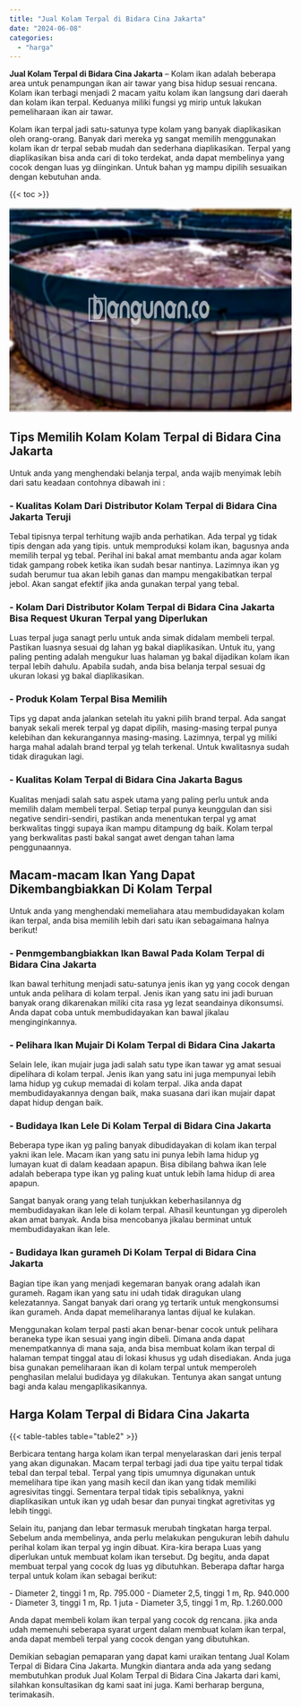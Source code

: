 ```yaml
---
title: "Jual Kolam Terpal di Bidara Cina Jakarta"
date: "2024-06-08"
categories: 
  - "harga"
---
```


**Jual Kolam Terpal di Bidara Cina Jakarta** – Kolam ikan adalah beberapa area untuk penampungan ikan air tawar yang bisa hidup sesuai rencana. Kolam ikan terbagi menjadi 2 macam yaitu kolam ikan langsung dari daerah dan kolam ikan terpal. Keduanya miliki fungsi yg mirip untuk lakukan pemeliharaan ikan air tawar.

Kolam ikan terpal jadi satu-satunya type kolam yang banyak diaplikasikan oleh orang-orang. Banyak dari mereka yg sangat memilih menggunakan kolam ikan dr terpal sebab mudah dan sederhana diaplikasikan. Terpal yang diaplikasikan bisa anda cari di toko terdekat, anda dapat membelinya yang cocok dengan luas yg diinginkan. Untuk bahan yg mampu dipilih sesuaikan dengan kebutuhan anda.

{{< toc >}}

![Jual Kolam Terpal di Bidara Cina Jakarta](/images/jual-kolam-terpal-53.png)

## Tips Memilih Kolam Kolam Terpal di Bidara Cina Jakarta

Untuk anda yang menghendaki belanja terpal, anda wajib menyimak lebih dari satu keadaan contohnya dibawah ini :

### \- Kualitas Kolam Dari Distributor Kolam Terpal di Bidara Cina Jakarta Teruji

Tebal tipisnya terpal terhitung wajib anda perhatikan. Ada terpal yg tidak tipis dengan ada yang tipis. untuk memproduksi kolam ikan, bagusnya anda memilih terpal yg tebal. Perihal ini bakal amat membantu anda agar kolam tidak gampang robek ketika ikan sudah besar nantinya. Lazimnya ikan yg sudah berumur tua akan lebih ganas dan mampu mengakibatkan terpal jebol. Akan sangat efektif jika anda gunakan terpal yang tebal.

### \- Kolam Dari Distributor Kolam Terpal di Bidara Cina Jakarta Bisa Request Ukuran Terpal yang Diperlukan

Luas terpal juga sanagt perlu untuk anda simak didalam membeli terpal. Pastikan luasnya sesuai dg lahan yg bakal diaplikasikan. Untuk itu, yang paling penting adalah mengukur luas halaman yg bakal dijadikan kolam ikan terpal lebih dahulu. Apabila sudah, anda bisa belanja terpal sesuai dg ukuran lokasi yg bakal diaplikasikan.

### \- Produk Kolam Terpal Bisa Memilih

Tips yg dapat anda jalankan setelah itu yakni pilih brand terpal. Ada sangat banyak sekali merek terpal yg dapat dipilih, masing-masing terpal punya kelebihan dan kekurangannya masing-masing. Lazimnya, terpal yg miliki harga mahal adalah brand terpal yg telah terkenal. Untuk kwalitasnya sudah tidak diragukan lagi.

### \- Kualitas Kolam Terpal di Bidara Cina Jakarta Bagus

Kualitas menjadi salah satu aspek utama yang paling perlu untuk anda memilih dalam membeli terpal. Setiap terpal punya keunggulan dan sisi negative sendiri-sendiri, pastikan anda menentukan terpal yg amat berkwalitas tinggi supaya ikan mampu ditampung dg baik. Kolam terpal yang berkwalitas pasti bakal sangat awet dengan tahan lama penggunaannya.

## Macam-macam Ikan Yang Dapat Dikembangbiakkan Di Kolam Terpal

Untuk anda yang menghendaki memeliahara atau membudidayakan kolam ikan terpal, anda bisa memilih lebih dari satu ikan sebagaimana halnya berikut!

### \- Penmgembangbiakkan Ikan Bawal Pada Kolam Terpal di Bidara Cina Jakarta

Ikan bawal terhitung menjadi satu-satunya jenis ikan yg yang cocok dengan untuk anda pelihara di kolam terpal. Jenis ikan yang satu ini jadi buruan banyak orang dikarenakan miliki cita rasa yg lezat seandainya dikonsumsi. Anda dapat coba untuk membudidayakan kan bawal jikalau menginginkannya.

### \- Pelihara Ikan Mujair Di Kolam Terpal di Bidara Cina Jakarta

Selain lele, ikan mujair juga jadi salah satu type ikan tawar yg amat sesuai dipelihara di kolam terpal. Jenis ikan yang satu ini juga mempunyai lebih lama hidup yg cukup memadai di kolam terpal. Jika anda dapat membudidayakannya dengan baik, maka suasana dari ikan mujair dapat dapat hidup dengan baik.

### \- Budidaya Ikan Lele Di Kolam Terpal di Bidara Cina Jakarta

Beberapa type ikan yg paling banyak dibudidayakan di kolam ikan terpal yakni ikan lele. Macam ikan yang satu ini punya lebih lama hidup yg lumayan kuat di dalam keadaan apapun. Bisa dibilang bahwa ikan lele adalah beberapa type ikan yg paling kuat untuk lebih lama hidup di area apapun.

Sangat banyak orang yang telah tunjukkan keberhasilannya dg membudidayakan ikan lele di kolam terpal. Alhasil keuntungan yg diperoleh akan amat banyak. Anda bisa mencobanya jikalau berminat untuk membudidayakan ikan lele.

### \- Budidaya Ikan gurameh Di Kolam Terpal di Bidara Cina Jakarta

Bagian tipe ikan yang menjadi kegemaran banyak orang adalah ikan gurameh. Ragam ikan yang satu ini udah tidak diragukan ulang kelezatannya. Sangat banyak dari orang yg tertarik untuk mengkonsumsi ikan gurameh. Anda dapat memeliharanya lantas dijual ke kulakan.

Menggunakan kolam terpal pasti akan benar-benar cocok untuk pelihara beraneka type ikan sesuai yang ingin dibeli. Dimana anda dapat menempatkannya di mana saja, anda bisa membuat kolam ikan terpal di halaman tempat tinggal atau di lokasi khusus yg udah disediakan. Anda juga bisa gunakan pemeliharaan ikan di kolam terpal untuk memperoleh penghasilan melalui budidaya yg dilakukan. Tentunya akan sangat untung bagi anda kalau mengaplikasikannya.

## Harga Kolam Terpal di Bidara Cina Jakarta

{{< table-tables table="table2" >}}

Berbicara tentang harga kolam ikan terpal menyelaraskan dari jenis terpal yang akan digunakan. Macam terpal terbagi jadi dua tipe yaitu terpal tidak tebal dan terpal tebal. Terpal yang tipis umumnya digunakan untuk memelihara tipe ikan yang masih kecil dan ikan yang tidak memiliki agresivitas tinggi. Sementara terpal tidak tipis sebaliknya, yakni diaplikasikan untuk ikan yg udah besar dan punyai tingkat agretivitas yg lebih tinggi.

Selain itu, panjang dan lebar termasuk merubah tingkatan harga terpal. Sebelum anda membelinya, anda perlu melakukan pengukuran lebih dahulu perihal kolam ikan terpal yg ingin dibuat. Kira-kira berapa Luas yang diperlukan untuk membuat kolam ikan tersebut. Dg begitu, anda dapat membuat terpal yang cocok dg luas yg dibutuhkan. Beberapa daftar harga terpal untuk kolam ikan sebagai berikut:

\- Diameter 2, tinggi 1 m, Rp. 795.000 - Diameter 2,5, tinggi 1 m, Rp. 940.000 - Diameter 3, tinggi 1 m, Rp. 1 juta - Diameter 3,5, tinggi 1 m, Rp. 1.260.000

Anda dapat membeli kolam ikan terpal yang cocok dg rencana. jika anda udah memenuhi seberapa syarat urgent dalam membuat kolam ikan terpal, anda dapat membeli terpal yang cocok dengan yang dibutuhkan.

Demikian sebagian pemaparan yang dapat kami uraikan tentang Jual Kolam Terpal di Bidara Cina Jakarta. Mungkin diantara anda ada yang sedang membutuhkan produk Jual Kolam Terpal di Bidara Cina Jakarta dari kami, silahkan konsultasikan dg kami saat ini juga. Kami berharap berguna, terimakasih.

